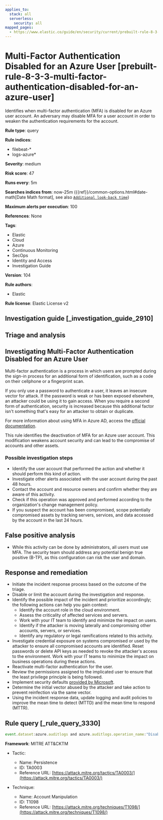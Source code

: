 ```yaml
---
applies_to:
  stack: all
  serverless:
    security: all
mapped_pages:
  - https://www.elastic.co/guide/en/security/current/prebuilt-rule-8-3-3-multi-factor-authentication-disabled-for-an-azure-user.html
---
```


# Multi-Factor Authentication Disabled for an Azure User [prebuilt-rule-8-3-3-multi-factor-authentication-disabled-for-an-azure-user]

Identifies when multi-factor authentication (MFA) is disabled for an Azure user account. An adversary may disable MFA for a user account in order to weaken the authentication requirements for the account.

**Rule type**: query

**Rule indices**:

* filebeat-*
* logs-azure*

**Severity**: medium

**Risk score**: 47

**Runs every**: 5m

**Searches indices from**: now-25m ({{ref}}/common-options.html#date-math[Date Math format], see also [`Additional look-back time`](docs-content://solutions/security/detect-and-alert/create-detection-rule.md#rule-schedule))

**Maximum alerts per execution**: 100

**References**: None

**Tags**:

* Elastic
* Cloud
* Azure
* Continuous Monitoring
* SecOps
* Identity and Access
* Investigation Guide

**Version**: 104

**Rule authors**:

* Elastic

**Rule license**: Elastic License v2

## Investigation guide [_investigation_guide_2910]

## Triage and analysis

## Investigating Multi-Factor Authentication Disabled for an Azure User

Multi-factor authentication is a process in which users are prompted during the sign-in process for an additional form of identification, such as a code on their cellphone or a fingerprint scan.

If you only use a password to authenticate a user, it leaves an insecure vector for attack. If the password is weak or has been exposed elsewhere, an attacker could be using it to gain access. When you require a second form of authentication, security is increased because this additional factor isn't something that's easy for an attacker to obtain or duplicate.

For more information about using MFA in Azure AD, access the [official documentation](https://docs.microsoft.com/en-us/azure/active-directory/authentication/concept-mfa-howitworks#how-to-enable-and-use-azure-ad-multi-factor-authentication).

This rule identifies the deactivation of MFA for an Azure user account. This modification weakens account security and can lead to the compromise of accounts and other assets.

### Possible investigation steps

- Identify the user account that performed the action and whether it should perform this kind of action.
- Investigate other alerts associated with the user account during the past 48 hours.
- Contact the account and resource owners and confirm whether they are aware of this activity.
- Check if this operation was approved and performed according to the organization's change management policy.
- If you suspect the account has been compromised, scope potentially compromised assets by tracking servers, services, and data accessed by the account in the last 24 hours.

## False positive analysis

- While this activity can be done by administrators, all users must use MFA. The security team should address any potential benign true positive (B-TP), as this configuration can risk the user and domain.

## Response and remediation

- Initiate the incident response process based on the outcome of the triage.
- Disable or limit the account during the investigation and response.
- Identify the possible impact of the incident and prioritize accordingly; the following actions can help you gain context:
    - Identify the account role in the cloud environment.
    - Assess the criticality of affected services and servers.
    - Work with your IT team to identify and minimize the impact on users.
    - Identify if the attacker is moving laterally and compromising other accounts, servers, or services.
    - Identify any regulatory or legal ramifications related to this activity.
- Investigate credential exposure on systems compromised or used by the attacker to ensure all compromised accounts are identified. Reset passwords or delete API keys as needed to revoke the attacker's access to the environment. Work with your IT teams to minimize the impact on business operations during these actions.
- Reactivate multi-factor authentication for the user.
- Review the permissions assigned to the implicated user to ensure that the least privilege principle is being followed.
- Implement security defaults [provided by Microsoft](https://docs.microsoft.com/en-us/azure/active-directory/fundamentals/concept-fundamentals-security-defaults).
- Determine the initial vector abused by the attacker and take action to prevent reinfection via the same vector.
- Using the incident response data, update logging and audit policies to improve the mean time to detect (MTTD) and the mean time to respond (MTTR).

## Rule query [_rule_query_3330]

```js
event.dataset:azure.auditlogs and azure.auditlogs.operation_name:"Disable Strong Authentication" and event.outcome:(Success or success)
```

**Framework**: MITRE ATT&CKTM

* Tactic:

    * Name: Persistence
    * ID: TA0003
    * Reference URL: [https://attack.mitre.org/tactics/TA0003/](https://attack.mitre.org/tactics/TA0003/)

* Technique:

    * Name: Account Manipulation
    * ID: T1098
    * Reference URL: [https://attack.mitre.org/techniques/T1098/](https://attack.mitre.org/techniques/T1098/)



